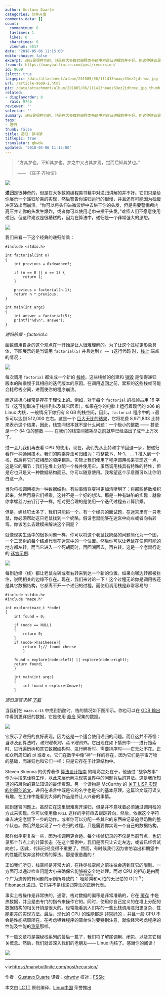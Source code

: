 ```yaml
---
author: Gustavo Duarte
categories: 软件开发
comments_data: []
count:
  commentnum: 0
  favtimes: 1
  likes: 0
  sharetimes: 0
  viewnum: 4517
date: '2018-05-06 11:15:00'
editorchoice: false
excerpt: 递归是很神奇的，但是在大多数的编程类书藉中对递归讲解的并不好。但这种建议是很糟糕的，因为在算法中，递归是一个非常强大的思想。
fromurl: https://manybutfinite.com/post/recursion/
id: 9609
islctt: true
largepic: /data/attachment/album/201805/06/111413hoaqz33ez2jdtrmz.jpg
url: /article-9609-1.html
pic: /data/attachment/album/201805/06/111413hoaqz33ez2jdtrmz.jpg.thumb.jpg
related:
- displayorder: 0
  raid: 9746
reviewer: ''
selector: ''
summary: 递归是很神奇的，但是在大多数的编程类书藉中对递归讲解的并不好。但这种建议是很糟糕的，因为在算法中，递归是一个非常强大的思想。
tags:
- 递归
thumb: false
title: 递归：梦中梦
titlepic: true
translator: qhwdw
updated: '2018-05-06 11:15:00'
---
```



> 
> “方其梦也，不知其梦也。梦之中又占其梦焉，觉而后知其梦也。”
> 
> 
> —— 《庄子·齐物论》
> 
> 
> 


![](/data/attachment/album/201805/06/111413hoaqz33ez2jdtrmz.jpg)


**递归**是很神奇的，但是在大多数的编程类书藉中对递归讲解的并不好。它们只是给你展示一个递归阶乘的实现，然后警告你递归运行的很慢，并且还有可能因为栈缓冲区溢出而崩溃。“你可以将头伸进微波炉中去烘干你的头发，但是需要警惕颅内高压并让你的头发生爆炸，或者你可以使用毛巾来擦干头发。”难怪人们不愿意使用递归。但这种建议是很糟糕的，因为在算法中，递归是一个非常强大的思想。


![](/data/attachment/album/201805/06/111520sxgs8mjxdhj4hkjd.png)


我们来看一下这个经典的递归阶乘：



```
#include <stdio.h>

int factorial(int n)
{
    int previous = 0xdeadbeef;

    if (n == 0 || n == 1) {
        return 1;
    }

    previous = factorial(n-1);
    return n * previous;
}

int main(int argc)
{
    int answer = factorial(5);
    printf("%d\n", answer);
}

```

*递归阶乘 - factorial.c*


函数调用自身的这个观点在一开始是让人很难理解的。为了让这个过程更形象具体，下图展示的是当调用 `factorial(5)` 并且达到 `n == 1`这行代码 时，[栈上](https://github.com/gduarte/blog/blob/master/code/x86-stack/factorial-gdb-output.txt) 端点的情况：


![](/data/attachment/album/201805/06/111528hnvvhpg3itpgngwt.png)


每次调用 `factorial` 都生成一个新的 [栈帧](https://manybutfinite.com/post/journey-to-the-stack)。这些栈帧的创建和 [销毁](https://manybutfinite.com/post/epilogues-canaries-buffer-overflows/) 是使得递归版本的阶乘慢于其相应的迭代版本的原因。在调用返回之前，累积的这些栈帧可能会耗尽栈空间，进而使你的程序崩溃。


而这些担心经常是存在于理论上的。例如，对于每个 `factorial` 的栈帧占用 16 字节（这可能取决于栈排列以及其它因素）。如果在你的电脑上运行着现代的 x86 的 Linux 内核，一般情况下你拥有 8 GB 的栈空间，因此，`factorial` 程序中的 `n` 最多可以达到 512,000 左右。这是一个 [巨大无比的结果](https://gist.github.com/gduarte/9944878)，它将花费 8,971,833 比特来表示这个结果，因此，栈空间根本就不是什么问题：一个极小的整数 —— 甚至是一个 64 位的整数 —— 在我们的栈空间被耗尽之前就早已经溢出了成千上万次了。


过一会儿我们再去看 CPU 的使用，现在，我们先从比特和字节回退一步，把递归看作一种通用技术。我们的阶乘算法可归结为：将整数 N、N-1、 … 1 推入到一个栈，然后将它们按相反的顺序相乘。实际上我们使用了程序调用栈来实现这一点，这是它的细节：我们在堆上分配一个栈并使用它。虽然调用栈具有特殊的特性，但是它也只是又一种数据结构而已，你可以随意使用。我希望这个示意图可以让你明白这一点。


当你将栈调用视为一种数据结构，有些事情将变得更加清晰明了：将那些整数堆积起来，然后再将它们相乘，这并不是一个好的想法。那是一种有缺陷的实现：就像你拿螺丝刀去钉钉子一样。相对更合理的是使用一个迭代过程去计算阶乘。


但是，螺丝钉太多了，我们只能挑一个。有一个经典的面试题，在迷宫里有一只老鼠，你必须帮助这只老鼠找到一个奶酪。假设老鼠能够在迷宫中向左或者向右转弯。你该怎么去建模来解决这个问题？


就像现实生活中的很多问题一样，你可以将这个老鼠找奶酪的问题简化为一个图，一个二叉树的每个结点代表在迷宫中的一个位置。然后你可以让老鼠在任何可能的地方都左转，而当它进入一个死胡同时，再回溯回去，再右转。这是一个老鼠行走的 [迷宫示例](https://github.com/gduarte/blog/blob/master/code/x86-stack/maze.h):


![](/data/attachment/album/201805/06/111529vfx3dajfdfwg2al8.png)


每到边缘（线）都让老鼠左转或者右转来到达一个新的位置。如果向哪边转都被拦住，说明相关的边缘不存在。现在，我们来讨论一下！这个过程无论你是调用栈还是其它数据结构，它都离不开一个递归的过程。而使用调用栈是非常容易的：



```
#include <stdio.h>
#include "maze.h"

int explore(maze_t *node)
{
    int found = 0;

    if (node == NULL)
    {
        return 0;
    }
    if (node->hasCheese){
        return 1;// found cheese
        }

    found = explore(node->left) || explore(node->right);
    return found;
    }

    int main(int argc)
    {
        int found = explore(&maze);
    }

```

*递归迷宫求解 [下载](https://manybutfinite.com/code/x86-stack/maze.c)*


当我们在 `maze.c:13` 中找到奶酪时，栈的情况如下图所示。你也可以在 [GDB 输出](https://github.com/gduarte/blog/blob/master/code/x86-stack/maze-gdb-output.txt) 中看到更详细的数据，它是使用 [命令](https://github.com/gduarte/blog/blob/master/code/x86-stack/maze-gdb-commands.txt) 采集的数据。


![](/data/attachment/album/201805/06/111531flmcqtwxw26bbftw.png)


它展示了递归的良好表现，因为这是一个适合使用递归的问题。而且这并不奇怪：当涉及到算法时，*递归是规则，而不是例外*。它出现在如下情景中——进行搜索时、进行遍历树和其它数据结构时、进行解析时、需要排序时——它无处不在。正如众所周知的 pi 或者 e，它们在数学中像“神”一样的存在，因为它们是宇宙万物的基础，而递归也和它们一样：只是它存在于计算结构中。


Steven Skienna 的优秀著作 [算法设计指南](http://www.amazon.com/Algorithm-Design-Manual-Steven-Skiena/dp/1848000693/) 的精彩之处在于，他通过 “战争故事” 作为手段来诠释工作，以此来展示解决现实世界中的问题背后的算法。这是我所知道的拓展你的算法知识的最佳资源。另一个读物是 McCarthy 的 [关于 LISP 实现的的原创论文](https://github.com/papers-we-love/papers-we-love/blob/master/comp_sci_fundamentals_and_history/recursive-functions-of-symbolic-expressions-and-their-computation-by-machine-parti.pdf)。递归在语言中既是它的名字也是它的基本原理。这篇论文既可读又有趣，在工作中能看到大师的作品是件让人兴奋的事情。


回到迷宫问题上。虽然它在这里很难离开递归，但是并不意味着必须通过调用栈的方式来实现。你可以使用像 `RRLL` 这样的字符串去跟踪转向，然后，依据这个字符串去决定老鼠下一步的动作。或者你可以分配一些其它的东西来记录追寻奶酪的整个状态。你仍然是实现了一个递归的过程，只是需要你实现一个自己的数据结构。


那样似乎更复杂一些，因为栈调用更合适。每个栈帧记录的不仅是当前节点，也记录那个节点上的计算状态（在这个案例中，我们是否只让它走左边，或者已经尝试向右）。因此，代码已经变得不重要了。然而，有时候我们因为害怕溢出和期望中的性能而放弃这种优秀的算法。那是很愚蠢的！


正如我们所见，栈空间是非常大的，在耗尽栈空间之前往往会遇到其它的限制。一方面可以通过检查问题大小来确保它能够被安全地处理。而对 CPU 的担心是由两个广为流传的有问题的示例所导致的：<ruby> 哑阶乘 <rt>  dumb factorial </rt></ruby>和可怕的无记忆的 O( 2<sup> n</sup> ) [Fibonacci 递归](http://stackoverflow.com/questions/360748/computational-complexity-of-fibonacci-sequence)。它们并不是栈递归算法的正确代表。


事实上栈操作是非常快的。通常，栈对数据的偏移是非常准确的，它在 [缓存](https://manybutfinite.com/post/intel-cpu-caches/) 中是热数据，并且是由专门的指令来操作它的。同时，使用你自己定义的在堆上分配的数据结构的相关开销是很大的。经常能看到人们写的一些比栈调用递归更复杂、性能更差的实现方法。最后，现代的 CPU 的性能都是 [非常好的](https://manybutfinite.com/post/what-your-computer-does-while-you-wait/) ，并且一般 CPU 不会是性能瓶颈所在。在考虑牺牲程序的简单性时要特别注意，就像经常考虑程序的性能及性能的[测量](https://manybutfinite.com/post/performance-is-a-science)那样。


下一篇文章将是探秘栈系列的最后一篇了，我们将了解尾调用、闭包、以及其它相关概念。然后，我们就该深入我们的老朋友—— Linux 内核了。感谢你的阅读！


![](/data/attachment/album/201805/06/111532a56gcekh57zgggpe.png)




---


via:<https://manybutfinite.com/post/recursion/>


作者：[Gustavo Duarte](http://duartes.org/gustavo/blog/about/) 译者：[qhwdw](https://github.com/qhwdw) 校对：[FSSlc](https://github.com/FSSlc)


本文由 [LCTT](https://github.com/LCTT/TranslateProject) 原创编译，[Linux中国](https://linux.cn/) 荣誉推出